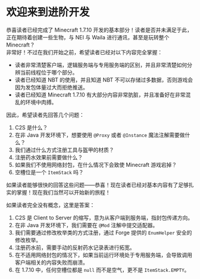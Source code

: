# 欢迎来到进阶开发

恭喜读者已经完成了 Minecraft 1.7.10 开发的基本部分！读者是否并未满足于此，正在期待着创建一些生物，与 NEI 与 Waila 进行通讯，甚至是玩转整个 Minecraft？  
非常好！不过在我们开始之前，希望读者已经对以下内容完全掌握：

- 读者非常清楚客户端，逻辑服务端与专用服务端的区别，并且非常清楚如何分辨当前线程位于哪个部分。
- 读者已经知道 NBT 的使用，并且知道 NBT 不可以存储过多数据，否则游戏会因为发包体量过大而拒绝推送。
- 读者已经知道 Minecraft 1.7.10 有大部分内容非常肮脏，并且准备好在非常混乱的环境中肉搏。

因此，希望读者先回答几个问题：

1. C2S 是什么？
2. 在非 Java 开发环境下，想要使用 `@Proxy` 或者 `@Instance` 魔法注解需要做什么？
3. 我们通过什么方式注册工具与盔甲的材质？
4. 注册药水效果前需要做什么？
5. 如果我们不使用网络封包，在什么情况下会致使 Minecraft 游戏宕掉？
6. 空槽位是一个 `ItemStack` 吗？

如果读者能够很快的回答这些问题——恭喜！现在读者已经对基本内容有了足够扎实的掌握！现在我们当然可以开始新的旅程！

如果读者完全没有概念，这里是答案：

1. C2S 是 Client to Server 的缩写，意为从客户端到服务端，指封包传递方向。
2. 在非 Java 开发环境下，我们需要在 `@Mod` 注解中提交适配器。
3. 我们需要通过修改枚举类的方式注册，通过 Forge 提供的 `EnumHelper` 安全的修改枚举。
4. 注册药水前，需要手动的反射药水记录表进行拓宽。
5. 在不适用网络封包的情况下，如果当前运行环境处于专用服务端，会导致调用客户端相关的内容失败而崩溃。
6. 在 1.7.10 中，任何空槽位都是 `null` 而不是空气，更不是 `ItemStack.EMPTY`。
